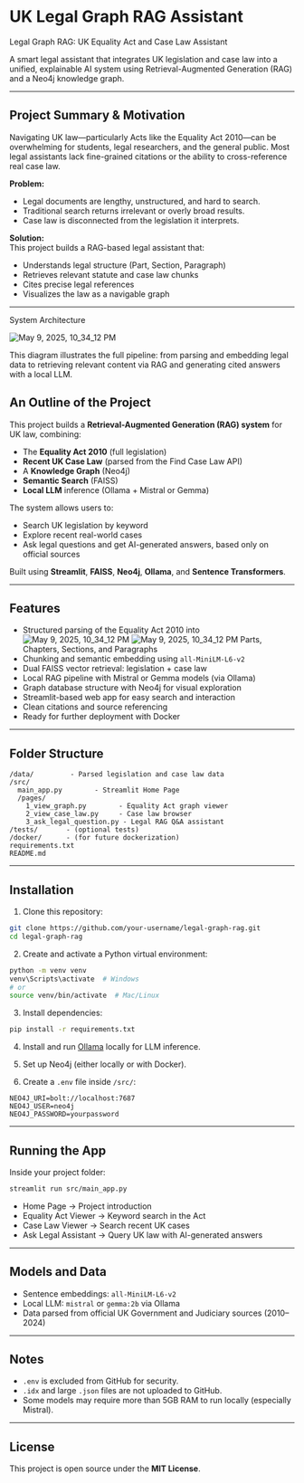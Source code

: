 #  UK Legal Graph RAG Assistant 
Legal Graph RAG: UK Equality Act and Case Law Assistant

A smart legal assistant that integrates UK legislation and case law into a unified, explainable AI system using Retrieval-Augmented Generation (RAG) and a Neo4j knowledge graph.

---

##  Project Summary & Motivation

Navigating UK law—particularly Acts like the Equality Act 2010—can be overwhelming for students, legal researchers, and the general public. Most legal assistants lack fine-grained citations or the ability to cross-reference real case law.

**Problem:** 
- Legal documents are lengthy, unstructured, and hard to search.
- Traditional search returns irrelevant or overly broad results.
- Case law is disconnected from the legislation it interprets.

**Solution:**  
This project builds a RAG-based legal assistant that:
- Understands legal structure (Part, Section, Paragraph)
- Retrieves relevant statute and case law chunks
- Cites precise legal references
- Visualizes the law as a navigable graph

---
System Architecture


![May 9, 2025, 10_34_12 PM](https://github.com/user-attachments/assets/fc691c41-03e4-40fa-97ba-61fe539b9f12)

This diagram illustrates the full pipeline: from parsing and embedding legal data to retrieving relevant content via RAG and generating cited answers with a local LLM.


## An Outline of the Project

This project builds a **Retrieval-Augmented Generation (RAG) system** for UK law, combining:
- The **Equality Act 2010** (full legislation)
- **Recent UK Case Law** (parsed from the Find Case Law API)
- A **Knowledge Graph** (Neo4j)
- **Semantic Search** (FAISS)
- **Local LLM** inference (Ollama + Mistral or Gemma)

The system allows users to:
- Search UK legislation by keyword
- Explore recent real-world cases
- Ask legal questions and get AI-generated answers, based only on official sources

Built using **Streamlit**, **FAISS**, **Neo4j**, **Ollama**, and **Sentence Transformers**.

---

## Features

- Structured parsing of the Equality Act 2010 into![May 9, 2025, 10_34_12 PM](https://github.com/user-attachments/assets/6d2b9121-733d-462c-befb-a441b2a9e396)
![May 9, 2025, 10_34_12 PM](https://github.com/user-attachments/assets/bb0c1610-b73b-4e6b-a6b4-ff03418a2a8b)
 Parts, Chapters, Sections, and Paragraphs
- Chunking and semantic embedding using `all-MiniLM-L6-v2`
- Dual FAISS vector retrieval: legislation + case law
- Local RAG pipeline with Mistral or Gemma models (via Ollama)
- Graph database structure with Neo4j for visual exploration
- Streamlit-based web app for easy search and interaction
- Clean citations and source referencing
- Ready for further deployment with Docker

---

## Folder Structure

```
/data/         - Parsed legislation and case law data
/src/
  main_app.py        - Streamlit Home Page
  /pages/
    1_view_graph.py        - Equality Act graph viewer
    2_view_case_law.py     - Case law browser
    3_ask_legal_question.py - Legal RAG Q&A assistant
/tests/       - (optional tests)
/docker/      - (for future dockerization)
requirements.txt
README.md
```

---

## Installation

1. Clone this repository:

```bash
git clone https://github.com/your-username/legal-graph-rag.git
cd legal-graph-rag
```

2. Create and activate a Python virtual environment:

```bash
python -m venv venv
venv\Scripts\activate  # Windows
# or
source venv/bin/activate  # Mac/Linux
```

3. Install dependencies:

```bash
pip install -r requirements.txt
```

4. Install and run [Ollama](https://ollama.com/) locally for LLM inference.

5. Set up Neo4j (either locally or with Docker).

6. Create a `.env` file inside `/src/`:

```plaintext
NEO4J_URI=bolt://localhost:7687
NEO4J_USER=neo4j
NEO4J_PASSWORD=yourpassword
```

---

## Running the App

Inside your project folder:

```bash
streamlit run src/main_app.py
```

- Home Page → Project introduction
- Equality Act Viewer → Keyword search in the Act
- Case Law Viewer → Search recent UK cases
- Ask Legal Assistant → Query UK law with AI-generated answers

---

## Models and Data

- Sentence embeddings: `all-MiniLM-L6-v2`
- Local LLM: `mistral` or `gemma:2b` via Ollama
- Data parsed from official UK Government and Judiciary sources (2010–2024)

---

## Notes

- `.env` is excluded from GitHub for security.
- `.idx` and large `.json` files are not uploaded to GitHub.
- Some models may require more than 5GB RAM to run locally (especially Mistral).

---

## License

This project is open source under the **MIT License**.


